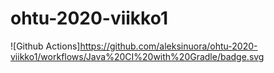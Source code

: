 # ohtu-2020-viikko1

![Github Actions]https://github.com/aleksinuora/ohtu-2020-viikko1/workflows/Java%20CI%20with%20Gradle/badge.svg
